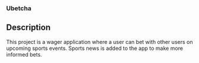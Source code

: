 ### Ubetcha

## Description

This project is a wager application where a user can bet with other users on upcoming sports events. Sports news is added to the app to make more informed bets.

##